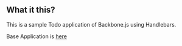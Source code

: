 ## What it this?

This is a sample Todo application of Backbone.js using Handlebars.

Base Application is [here](http://documentcloud.github.com/backbone/#examples-todos)

